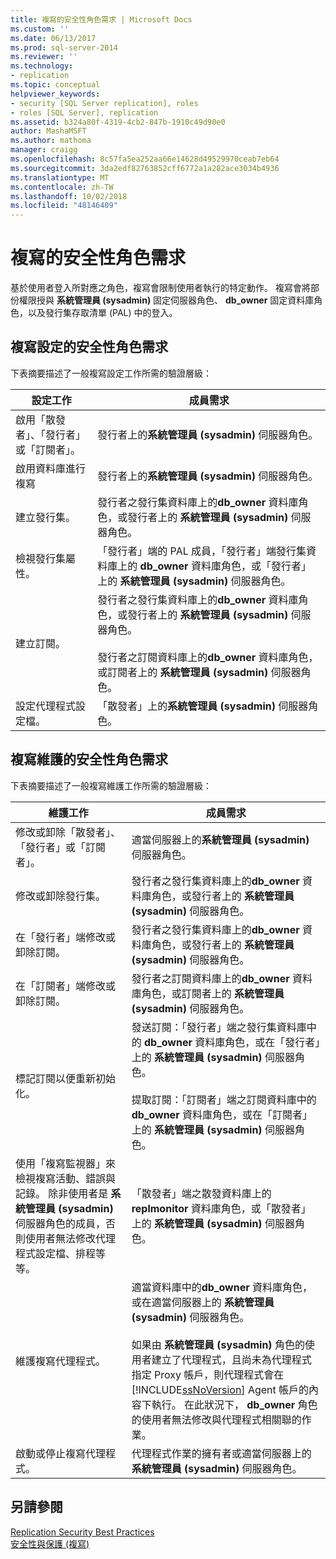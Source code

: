 ```yaml
---
title: 複寫的安全性角色需求 | Microsoft Docs
ms.custom: ''
ms.date: 06/13/2017
ms.prod: sql-server-2014
ms.reviewer: ''
ms.technology:
- replication
ms.topic: conceptual
helpviewer_keywords:
- security [SQL Server replication], roles
- roles [SQL Server], replication
ms.assetid: b324a80f-4319-4cb2-847b-1910c49d90e0
author: MashaMSFT
ms.author: mathoma
manager: craigg
ms.openlocfilehash: 8c57fa5ea252aa66e14628d49529970ceab7eb64
ms.sourcegitcommit: 3da2edf82763852cff6772a1a282ace3034b4936
ms.translationtype: MT
ms.contentlocale: zh-TW
ms.lasthandoff: 10/02/2018
ms.locfileid: "48146409"
---
```

# <a name="security-role-requirements-for-replication"></a>複寫的安全性角色需求
  基於使用者登入所對應之角色，複寫會限制使用者執行的特定動作。 複寫會將部份權限授與 **系統管理員 (sysadmin)** 固定伺服器角色、 **db_owner** 固定資料庫角色，以及發行集存取清單 (PAL) 中的登入。  
  
## <a name="security-role-requirements-for-replication-setup"></a>複寫設定的安全性角色需求  
 下表摘要描述了一般複寫設定工作所需的驗證層級：  
  
|設定工作|成員需求|  
|----------------|----------------------------|  
|啟用「散發者」、「發行者」或「訂閱者」。|發行者上的**系統管理員 (sysadmin)** 伺服器角色。|  
|啟用資料庫進行複寫|發行者上的**系統管理員 (sysadmin)** 伺服器角色。|  
|建立發行集。|發行者之發行集資料庫上的**db_owner** 資料庫角色，或發行者上的 **系統管理員 (sysadmin)** 伺服器角色。|  
|檢視發行集屬性。|「發行者」端的 PAL 成員，「發行者」端發行集資料庫上的 **db_owner** 資料庫角色，或「發行者」上的 **系統管理員 (sysadmin)** 伺服器角色。|  
|建立訂閱。|發行者之發行集資料庫上的**db_owner** 資料庫角色，或發行者上的 **系統管理員 (sysadmin)** 伺服器角色。<br /><br /> 發行者之訂閱資料庫上的**db_owner** 資料庫角色，或訂閱者上的 **系統管理員 (sysadmin)** 伺服器角色。|  
|設定代理程式設定檔。|「散發者」上的**系統管理員 (sysadmin)** 伺服器角色。|  
  
## <a name="security-role-requirements-for-replication-maintenance"></a>複寫維護的安全性角色需求  
 下表摘要描述了一般複寫維護工作所需的驗證層級：  
  
|維護工作|成員需求|  
|----------------------|----------------------------|  
|修改或卸除「散發者」、「發行者」或「訂閱者」。|適當伺服器上的**系統管理員 (sysadmin)** 伺服器角色。|  
|修改或卸除發行集。|發行者之發行集資料庫上的**db_owner** 資料庫角色，或發行者上的 **系統管理員 (sysadmin)** 伺服器角色。|  
|在「發行者」端修改或卸除訂閱。|發行者之發行集資料庫上的**db_owner** 資料庫角色，或發行者上的 **系統管理員 (sysadmin)** 伺服器角色。|  
|在「訂閱者」端修改或卸除訂閱。|發行者之訂閱資料庫上的**db_owner** 資料庫角色，或訂閱者上的 **系統管理員 (sysadmin)** 伺服器角色。|  
|標記訂閱以便重新初始化。|發送訂閱：「發行者」端之發行集資料庫中的 **db_owner** 資料庫角色，或在「發行者」上的 **系統管理員 (sysadmin)** 伺服器角色。<br /><br /> 提取訂閱：「訂閱者」端之訂閱資料庫中的 **db_owner** 資料庫角色，或在「訂閱者」上的 **系統管理員 (sysadmin)** 伺服器角色。|  
|使用「複寫監視器」來檢視複寫活動、錯誤與記錄。 除非使用者是 **系統管理員 (sysadmin)** 伺服器角色的成員，否則使用者無法修改代理程式設定檔、排程等等。|「散發者」端之散發資料庫上的**replmonitor** 資料庫角色，或「散發者」上的 **系統管理員 (sysadmin)** 伺服器角色。|  
|維護複寫代理程式。|適當資料庫中的**db_owner** 資料庫角色，或在適當伺服器上的 **系統管理員 (sysadmin)** 伺服器角色。<br /><br /> 如果由 **系統管理員 (sysadmin)** 角色的使用者建立了代理程式，且尚未為代理程式指定 Proxy 帳戶，則代理程式會在 [!INCLUDE[ssNoVersion](../../../includes/ssnoversion-md.md)] Agent 帳戶的內容下執行。 在此狀況下， **db_owner** 角色的使用者無法修改與代理程式相關聯的作業。|  
|啟動或停止複寫代理程式。|代理程式作業的擁有者或適當伺服器上的 **系統管理員 (sysadmin)** 伺服器角色。|  
  
## <a name="see-also"></a>另請參閱  
 [Replication Security Best Practices](replication-security-best-practices.md)   
 [安全性與保護 &#40;複寫&#41;](security-and-protection-replication.md)  
  
  

